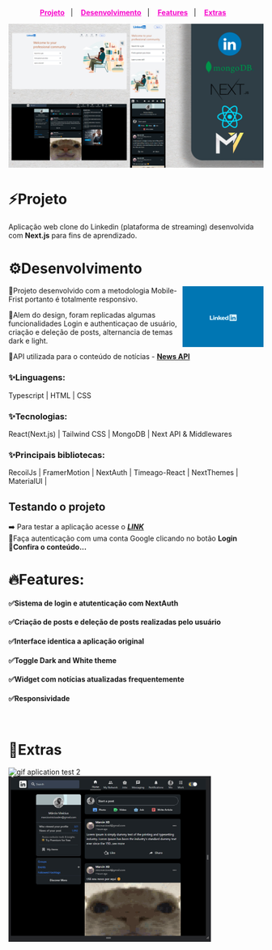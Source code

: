 <p align="center">
  <a style="color:#F806CC;font-weight:bold" href="#Projeto">Projeto</a>&nbsp;&nbsp;&nbsp;|&nbsp;&nbsp;&nbsp;
  <a style="color:#F806CC;font-weight:bold" href="#Desenvolvimento">Desenvolvimento</a>&nbsp;&nbsp;&nbsp;|&nbsp;&nbsp;&nbsp;
  <a style="color:#F806CC;font-weight:bold" href="#Features">Features</a>&nbsp;&nbsp;&nbsp;|&nbsp;&nbsp;&nbsp;
  <a style="color:#F806CC;font-weight:bold"
  href="#Extras">Extras</a>&nbsp;&nbsp;&nbsp;
</p>

<img alt="header" title="header" src="./.github/header.png"></img>

# <a id="Projeto"></a> ⚡**Projeto**

Aplicação web clone do Linkedin (plataforma de streaming) desenvolvida com **Next.js** para fins de aprendizado.
<br>

# <a id="Desenvolvimento"></a> ⚙️**Desenvolvimento**

<img alt="LinkedinLogo" title="LinkedinLogo" src="./.github/good-smile.gif" min-width="400px" max-width="180px" width="160px" align="right" />

<p style="text-align: left;" aling="left">🔸Projeto desenvolvido com a metodologia Mobile-Frist portanto é totalmente responsivo.</p>
<p style="text-align: left;" aling="left">🔸Alem do design, foram replicadas algumas funcionalidades Login e authenticaçao de usuário, criação e deleção de posts, alternancia de
temas dark e light.</p>
<p style="text-align: left;" aling="left">🔸API utilizada para o conteúdo de notícias - <a href="https://newsapi.org/"><b>News API</b></a></p>

### **✨Linguagens**:

Typescript | HTML | CSS

### **✨Tecnologias**:

React(Next.js) | Tailwind CSS | MongoDB | Next API & Middlewares

### **✨Principais bibliotecas**:

RecoilJs | FramerMotion | NextAuth | Timeago-React | NextThemes | MaterialUI |

## **Testando o projeto**

➡️ Para testar a aplicação acesse o <a href="linkedin-clone-study.vercel.app">**_LINK_**</a> </br>
🔺Faça autenticação com uma conta Google clicando no botão **Login**</br>
🔺**Confira o conteúdo...**
<br>

# <a id="Features"></a>**🔥Features**:

#### **✅Sistema de login e atutenticação com NextAuth**

#### **✅Criação de posts e deleção de posts realizadas pelo usuário**

#### **✅Interface identica a aplicação original**

#### **✅Toggle Dark and White theme**

#### **✅Widget com notícias atualizadas frequentemente**

#### **✅Responsividade**

<br>

# <a id="Extras"></a>**🎁Extras**

<img alt="gif aplication test 2" title="gif" src="./.github/gifLinkedin.gif"  min-width="400px" max-width="400px" width="400px" />
<img alt="gif aplication test" title="gif" src="./.github/gifLinkedin1.gif"  min-width="400px" max-width="400px" width="400px" />
